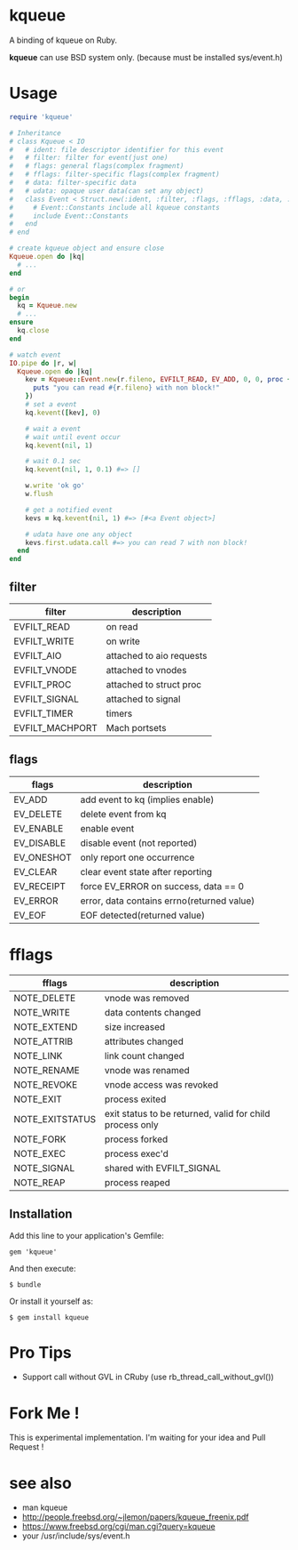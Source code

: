 kqueue
===

A binding of kqueue on Ruby.

**kqueue** can use BSD system only. (because must be installed sys/event.h)

# Usage

```ruby
require 'kqueue'

# Inheritance
# class Kqueue < IO
#   # ident: file descriptor identifier for this event
#   # filter: filter for event(just one)
#   # flags: general flags(complex fragment)
#   # fflags: filter-specific flags(complex fragment)
#   # data: filter-specific data
#   # udata: opaque user data(can set any object)
#   class Event < Struct.new(:ident, :filter, :flags, :fflags, :data, :udata)
#     # Event::Constants include all kqueue constants
#     include Event::Constants
#   end
# end

# create kqueue object and ensure close
Kqueue.open do |kq|
  # ...
end

# or
begin
  kq = Kqueue.new
  # ...
ensure
  kq.close
end

# watch event
IO.pipe do |r, w|
  Kqueue.open do |kq|
    kev = Kqueue::Event.new(r.fileno, EVFILT_READ, EV_ADD, 0, 0, proc {
      puts "you can read #{r.fileno} with non block!"
    })
    # set a event
    kq.kevent([kev], 0)

    # wait a event
    # wait until event occur
    kq.kevent(nil, 1)

    # wait 0.1 sec
    kq.kevent(nil, 1, 0.1) #=> []

    w.write 'ok go'
    w.flush

    # get a notified event
    kevs = kq.kevent(nil, 1) #=> [#<a Event object>]

    # udata have one any object
    kevs.first.udata.call #=> you can read 7 with non block!
  end
end
```

## filter

filter|description
---|---
EVFILT_READ|on read
EVFILT_WRITE|on write
EVFILT_AIO|attached to aio requests
EVFILT_VNODE|attached to vnodes
EVFILT_PROC|attached to struct proc
EVFILT_SIGNAL|attached to signal
EVFILT_TIMER|timers
EVFILT_MACHPORT|Mach portsets

## flags

flags|description
---|---
EV_ADD|add event to kq (implies enable)
EV_DELETE|delete event from kq
EV_ENABLE|enable event
EV_DISABLE|disable event (not reported)
EV_ONESHOT|only report one occurrence
EV_CLEAR|clear event state after reporting
EV_RECEIPT|force EV_ERROR on success, data == 0
EV_ERROR|error, data contains errno(returned value)
EV_EOF|EOF detected(returned value)

# fflags

fflags|description
---|---
NOTE_DELETE|vnode was removed
NOTE_WRITE|data contents changed
NOTE_EXTEND|size increased
NOTE_ATTRIB|attributes changed
NOTE_LINK|link count changed
NOTE_RENAME|vnode was renamed
NOTE_REVOKE|vnode access was revoked
NOTE_EXIT|process exited
NOTE_EXITSTATUS|exit status to be returned, valid for child process only
NOTE_FORK|process forked
NOTE_EXEC|process exec'd
NOTE_SIGNAL|shared with EVFILT_SIGNAL
NOTE_REAP|process reaped

## Installation

Add this line to your application's Gemfile:

    gem 'kqueue'

And then execute:

    $ bundle

Or install it yourself as:

    $ gem install kqueue

# Pro Tips

- Support call without GVL in CRuby (use rb\_thread\_call\_without\_gvl())

# Fork Me !

This is experimental implementation.
I'm waiting for your idea and Pull Request !

# see also

- man kqueue
- http://people.freebsd.org/~jlemon/papers/kqueue_freenix.pdf
- https://www.freebsd.org/cgi/man.cgi?query=kqueue
- your /usr/include/sys/event.h
